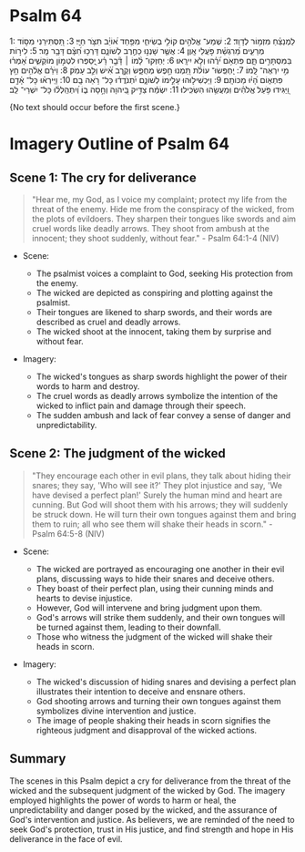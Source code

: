 # Psalm 64
1: לַמְנַצֵּ֗חַ מִזְמ֥וֹר לְדָוִֽד׃
2: שְׁמַע־ אֱלֹהִ֣ים קוֹלִ֣י בְשִׂיחִ֑י מִפַּ֥חַד א֝וֹיֵ֗ב תִּצֹּ֥ר חַיָּֽי׃
3: תַּ֭סְתִּירֵנִי מִסּ֣וֹד מְרֵעִ֑ים מֵ֝רִגְשַׁ֗ת פֹּ֣עֲלֵי אָֽוֶן׃
4: אֲשֶׁ֤ר שָׁנְנ֣וּ כַחֶ֣רֶב לְשׁוֹנָ֑ם דָּרְכ֥וּ חִ֝צָּ֗ם דָּבָ֥ר מָֽר׃
5: לִיר֣וֹת בַּמִּסְתָּרִ֣ים תָּ֑ם פִּתְאֹ֥ם יֹ֝רֻ֗הוּ וְלֹ֣א יִירָֽאוּ׃
6: יְחַזְּקוּ־ לָ֨מוֹ ׀ דָּ֘בָ֤ר רָ֗ע יְֽ֭סַפְּרוּ לִטְמ֣וֹן מוֹקְשִׁ֑ים אָ֝מְר֗וּ מִ֣י יִרְאֶה־ לָּֽמוֹ׃
7: יַֽחְפְּֽשׂוּ־ עוֹלֹ֗ת תַּ֭מְנוּ חֵ֣פֶשׂ מְחֻפָּ֑שׂ וְקֶ֥רֶב אִ֝֗ישׁ וְלֵ֣ב עָמֹֽק׃
8: וַיֹּרֵ֗ם אֱלֹ֫הִ֥ים חֵ֥ץ פִּתְא֑וֹם הָ֝י֗וּ מַכּוֹתָֽם׃
9: וַיַּכְשִׁיל֣וּהוּ עָלֵ֣ימוֹ לְשׁוֹנָ֑ם יִ֝תְנֹדֲד֗וּ כָּל־ רֹ֥אֵה בָֽם׃
10: וַיִּֽירְא֗וּ כָּל־ אָ֫דָ֥ם וַ֭יַּגִּידוּ פֹּ֥עַל אֱלֹהִ֗ים וּֽמַעֲשֵׂ֥הוּ הִשְׂכִּֽילוּ׃
11: יִשְׂמַ֬ח צַדִּ֣יק בַּ֭יהוָה וְחָ֣סָה ב֑וֹ וְ֝יִתְהַֽלְל֗וּ כָּל־ יִשְׁרֵי־ לֵֽב׃

{No text should occur before the first scene.}

# Imagery Outline of Psalm 64

## Scene 1: The cry for deliverance

> "Hear me, my God, as I voice my complaint; protect my life from the threat of the enemy. Hide me from the conspiracy of the wicked, from the plots of evildoers. They sharpen their tongues like swords and aim cruel words like deadly arrows. They shoot from ambush at the innocent; they shoot suddenly, without fear." - Psalm 64:1-4 (NIV)

- Scene:
  - The psalmist voices a complaint to God, seeking His protection from the enemy.
  - The wicked are depicted as conspiring and plotting against the psalmist.
  - Their tongues are likened to sharp swords, and their words are described as cruel and deadly arrows.
  - The wicked shoot at the innocent, taking them by surprise and without fear.

- Imagery:
  - The wicked's tongues as sharp swords highlight the power of their words to harm and destroy.
  - The cruel words as deadly arrows symbolize the intention of the wicked to inflict pain and damage through their speech.
  - The sudden ambush and lack of fear convey a sense of danger and unpredictability.

## Scene 2: The judgment of the wicked

> "They encourage each other in evil plans, they talk about hiding their snares; they say, 'Who will see it?' They plot injustice and say, 'We have devised a perfect plan!' Surely the human mind and heart are cunning. But God will shoot them with his arrows; they will suddenly be struck down. He will turn their own tongues against them and bring them to ruin; all who see them will shake their heads in scorn." - Psalm 64:5-8 (NIV)

- Scene:
  - The wicked are portrayed as encouraging one another in their evil plans, discussing ways to hide their snares and deceive others.
  - They boast of their perfect plan, using their cunning minds and hearts to devise injustice.
  - However, God will intervene and bring judgment upon them.
  - God's arrows will strike them suddenly, and their own tongues will be turned against them, leading to their downfall.
  - Those who witness the judgment of the wicked will shake their heads in scorn.

- Imagery:
  - The wicked's discussion of hiding snares and devising a perfect plan illustrates their intention to deceive and ensnare others.
  - God shooting arrows and turning their own tongues against them symbolizes divine intervention and justice.
  - The image of people shaking their heads in scorn signifies the righteous judgment and disapproval of the wicked actions.

## Summary

The scenes in this Psalm depict a cry for deliverance from the threat of the wicked and the subsequent judgment of the wicked by God. The imagery employed highlights the power of words to harm or heal, the unpredictability and danger posed by the wicked, and the assurance of God's intervention and justice. As believers, we are reminded of the need to seek God's protection, trust in His justice, and find strength and hope in His deliverance in the face of evil.